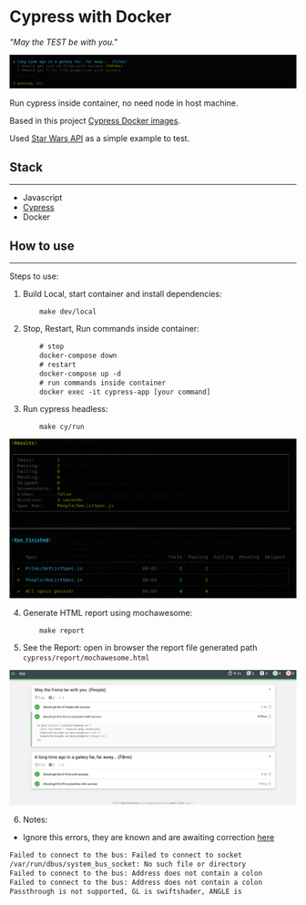 # Cypress with Docker

*"May the TEST be with you."*

![banner](./docs/assets/screenshot-test.png "banner")

Run cypress inside container, no need node in host machine. 

Based in this project [Cypress Docker images](https://github.com/cypress-io/cypress-docker-images).

Used [Star Wars API](https://swapi.dev/) as a simple example to test.


## Stack
--------
- Javascript
- [Cypress](https://www.cypress.io/)
- Docker

## How to use
-------------
Steps to use:
1. Build Local, start container and install dependencies: 
    ```shell
        make dev/local
    ```
2. Stop, Restart, Run commands inside container:
    ```shell
        # stop
        docker-compose down
        # restart
        docker-compose up -d
        # run commands inside container
        docker exec -it cypress-app [your command]
    ```
3. Run cypress headless:
    ```shell
        make cy/run
    ```
![terminal](./docs/assets/screenshot-report02.png "Terminal output example")

4. Generate HTML report using mochawesome:
    ```shell
        make report
    ```
5. See the Report: open in browser the report file generated path `cypress/report/mochawesome.html`

![report](./docs/assets/screenshot-report01.png "Report")


6. Notes:
- Ignore this errors, they are known and are awaiting correction [here](https://github.com/cypress-io/cypress/issues/19299)

```shell
Failed to connect to the bus: Failed to connect to socket /var/run/dbus/system_bus_socket: No such file or directory
Failed to connect to the bus: Address does not contain a colon
Failed to connect to the bus: Address does not contain a colon
Passthrough is not supported, GL is swiftshader, ANGLE is 

```
